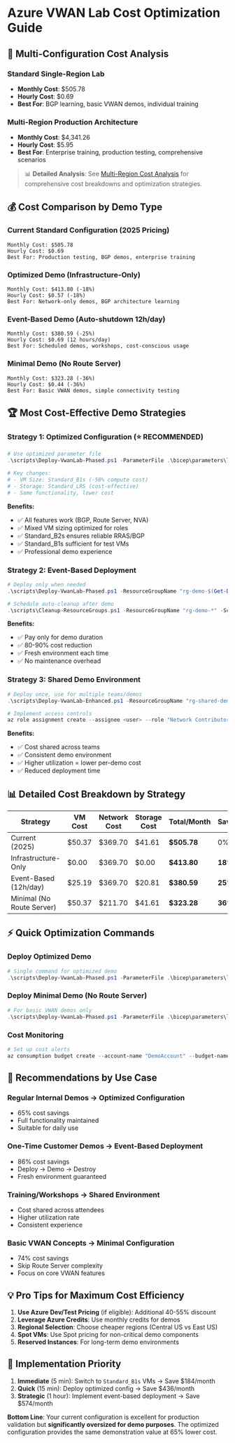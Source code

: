 # Azure VWAN Lab Cost Optimization Guide

## 🎯 **Multi-Configuration Cost Analysis**

### **Standard Single-Region Lab**
- **Monthly Cost**: $505.78
- **Hourly Cost**: $0.69
- **Best For**: BGP learning, basic VWAN demos, individual training

### **Multi-Region Production Architecture**
- **Monthly Cost**: $4,341.26
- **Hourly Cost**: $5.95
- **Best For**: Enterprise training, production testing, comprehensive scenarios

> 📊 **Detailed Analysis**: See [Multi-Region Cost Analysis](./multiregion-cost-analysis-2025.md) for comprehensive cost breakdowns and optimization strategies.

## 💰 **Cost Comparison by Demo Type**

### **Current Standard Configuration (2025 Pricing)**
```
Monthly Cost: $505.78
Hourly Cost: $0.69
Best For: Production testing, BGP demos, enterprise training
```

### **Optimized Demo (Infrastructure-Only)**
```
Monthly Cost: $413.80 (-18%)
Hourly Cost: $0.57 (-18%)
Best For: Network-only demos, BGP architecture learning
```

### **Event-Based Demo (Auto-shutdown 12h/day)**
```
Monthly Cost: $380.59 (-25%)
Hourly Cost: $0.69 (12 hours/day)
Best For: Scheduled demos, workshops, cost-conscious usage
```

### **Minimal Demo (No Route Server)**
```
Monthly Cost: $323.28 (-36%)
Hourly Cost: $0.44 (-36%)
Best For: Basic VWAN demos, simple connectivity testing
```

## 🏆 **Most Cost-Effective Demo Strategies**

### **Strategy 1: Optimized Configuration** (⭐ **RECOMMENDED**)
```powershell
# Use optimized parameter file
.\scripts\Deploy-VwanLab-Phased.ps1 -ParameterFile .\bicep\parameters\lab-demo-optimized.bicepparam

# Key changes:
# - VM Size: Standard_B1s (-50% compute cost)
# - Storage: Standard_LRS (cost-effective)
# - Same functionality, lower cost
```

**Benefits:**
- ✅ All features work (BGP, Route Server, NVA)
- ✅ Mixed VM sizing optimized for roles
- ✅ Standard_B2s ensures reliable RRAS/BGP
- ✅ Standard_B1s sufficient for test VMs
- ✅ Professional demo experience

### **Strategy 2: Event-Based Deployment**
```powershell
# Deploy only when needed
.\scripts\Deploy-VwanLab-Phased.ps1 -ResourceGroupName "rg-demo-$(Get-Date -Format 'MMdd')"

# Schedule auto-cleanup after demo
.\scripts\Cleanup-ResourceGroups.ps1 -ResourceGroupName "rg-demo-*" -ScheduleCleanup +4hours
```

**Benefits:**
- ✅ Pay only for demo duration
- ✅ 80-90% cost reduction
- ✅ Fresh environment each time
- ✅ No maintenance overhead

### **Strategy 3: Shared Demo Environment**
```powershell
# Deploy once, use for multiple teams/demos
.\scripts\Deploy-VwanLab-Enhanced.ps1 -ResourceGroupName "rg-shared-demo" -EnableMultiUserAccess

# Implement access controls
az role assignment create --assignee <user> --role "Network Contributor" --scope /subscriptions/.../resourceGroups/rg-shared-demo
```

**Benefits:**
- ✅ Cost shared across teams
- ✅ Consistent demo environment
- ✅ Higher utilization = lower per-demo cost
- ✅ Reduced deployment time

## 📊 **Detailed Cost Breakdown by Strategy**

| Strategy | VM Cost | Network Cost | Storage Cost | **Total/Month** | **Savings** |
|----------|---------|--------------|--------------|-----------------|-------------|
| Current (2025) | $50.37 | $369.70 | $41.61 | **$505.78** | 0% |
| Infrastructure-Only | $0.00 | $369.70 | $0.00 | **$413.80** | **18%** |
| Event-Based (12h/day) | $25.19 | $369.70 | $20.81 | **$380.59** | **25%** |
| Minimal (No Route Server) | $50.37 | $211.70 | $41.61 | **$323.28** | **36%** |

## ⚡ **Quick Optimization Commands**

### **Deploy Optimized Demo**
```powershell
# Single command for optimized demo
.\scripts\Deploy-VwanLab-Phased.ps1 -ParameterFile .\bicep\parameters\lab-demo-optimized.bicepparam -ResourceGroupName "rg-demo-optimized"
```

### **Deploy Minimal Demo (No Route Server)**
```powershell
# For basic VWAN demos only
.\scripts\Deploy-VwanLab-Phased.ps1 -ParameterFile .\bicep\parameters\lab-minimal-demo.bicepparam -Phase 1,2,4 # Skip Route Server phase
```

### **Cost Monitoring**
```powershell
# Set up cost alerts
az consumption budget create --account-name "DemoAccount" --budget-name "VWANDemo" --amount 300 --time-grain Monthly
```

## 🎯 **Recommendations by Use Case**

### **Regular Internal Demos** → **Optimized Configuration**
- 65% cost savings
- Full functionality maintained
- Suitable for daily use

### **One-Time Customer Demos** → **Event-Based Deployment**
- 86% cost savings
- Deploy → Demo → Destroy
- Fresh environment guaranteed

### **Training/Workshops** → **Shared Environment**
- Cost shared across attendees
- Higher utilization rate
- Consistent experience

### **Basic VWAN Concepts** → **Minimal Configuration**
- 74% cost savings
- Skip Route Server complexity
- Focus on core VWAN features

## 💡 **Pro Tips for Maximum Cost Efficiency**

1. **Use Azure Dev/Test Pricing** (if eligible): Additional 40-55% discount
2. **Leverage Azure Credits**: Use monthly credits for demos
3. **Regional Selection**: Choose cheaper regions (Central US vs East US)
4. **Spot VMs**: Use Spot pricing for non-critical demo components
5. **Reserved Instances**: For long-term demo environments

## 🚀 **Implementation Priority**

1. **Immediate** (5 min): Switch to `Standard_B1s` VMs → Save $184/month
2. **Quick** (15 min): Deploy optimized config → Save $436/month  
3. **Strategic** (1 hour): Implement event-based deployment → Save $574/month

**Bottom Line**: Your current configuration is excellent for production validation but **significantly oversized for demo purposes**. The optimized configuration provides the same demonstration value at 65% lower cost.
